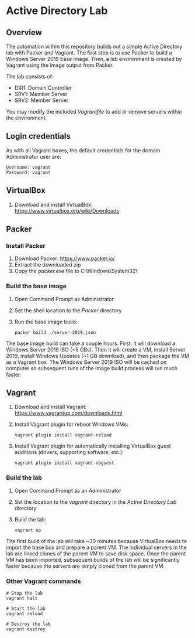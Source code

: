 # Active Directory Lab

## Overview

The automation within this repository builds out a simple Active Directory lab with Packer and Vagrant. The first step is to use Packer to build a Windows Server 2019 base image. Then, a lab environment is created by Vagrant using the image output from Packer.

The lab consists of:
- DIR1: Domain Controller
- SRV1: Member Server
- SRV2: Member Server

You may modify the included *Vagrantfile* to add or remove servers within the environment.

## Login credentials

As with all Vagrant boxes, the default credentials for the domain Administrator user are:

```
Username: vagrant
Password: vagrant
```

## VirtualBox

1. Download and install VirtualBox: https://www.virtualbox.org/wiki/Downloads

## Packer

### Install Packer

1. Download Packer: https://www.packer.io/
2. Extract the downloaded zip
3. Copy the *packer.exe* file to C:\Windows\System32\

### Build the base image

1. Open Command Prompt as Administrator
2. Set the shell location to the *Packer* directory
3. Run the base image build:

    ```
    packer build ./server-2019.json
    ```

The base image build can take a couple hours. First, it will download a Windows Server 2019 ISO (~5 GBs). Then it will create a VM, install Server 2019, install Windows Updates (~1 GB download), and then package the VM as a Vagrant box. The Windows Server 2019 ISO will be cached on computer so subsequent runs of the image build process will run much faster. 

## Vagrant

1. Download and install Vagrant: https://www.vagrantup.com/downloads.html
2. Install Vagrant plugin for reboot Windows VMs:

    ```
    vagrant plugin install vagrant-reload
    ```

3. Install Vagrant plugin for automatically installing VirtualBox guest additions (drivers, supporting software, etc.):

    ```
    vagrant plugin install vagrant-vbguest
    ```

### Build the lab

1. Open Command Prompt as an Administrator
2. Set the location to the *vagrant* directory in the *Active Directory Lab* directory
3. Build the lab:

    ```
    vagrant up
    ```

The first build of the lab will take ~30 minutes because VirtualBox needs to import the base box and prepare a parent VM. The individual servers in the lab are linked clones of the parent VM to save disk space. Once the parent VM has been imported, subsequent builds of the lab will be significantly faster because the servers are simply cloned from the parent VM.

### Other Vagrant commands

```
# Stop the lab
vagrant halt

# Start the lab
vagrant reload

# Destroy the lab
vagrant destroy
```